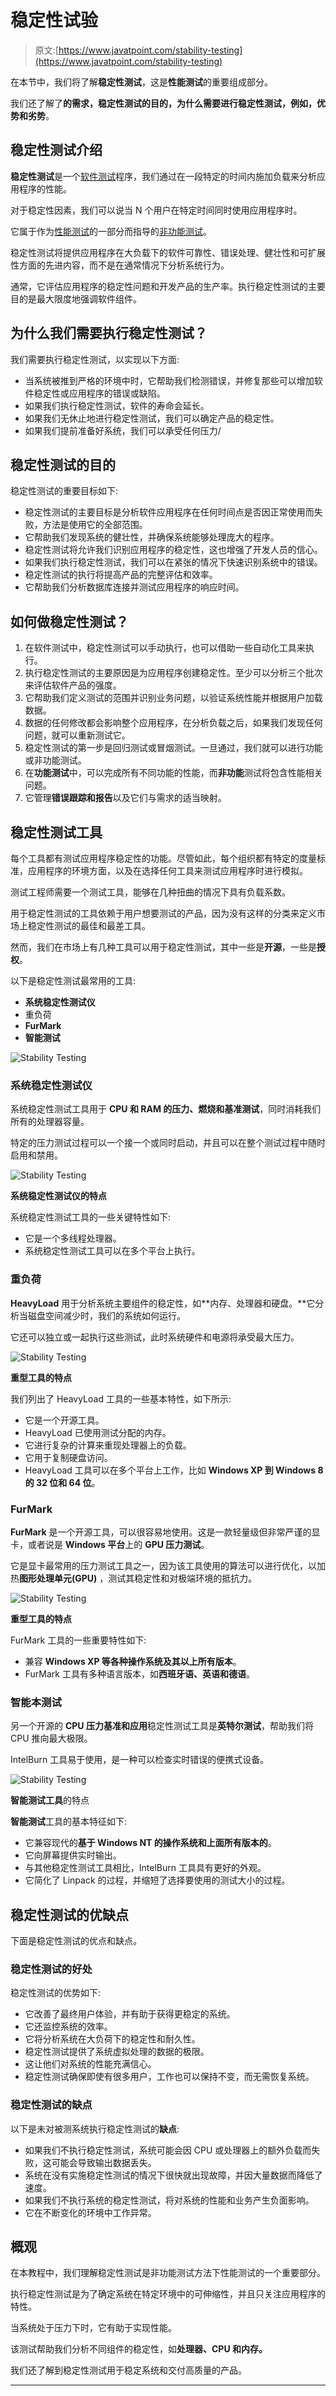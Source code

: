 # 稳定性试验

> 原文:[https://www.javatpoint.com/stability-testing](https://www.javatpoint.com/stability-testing)

在本节中，我们将了解**稳定性测试**，这是**性能测试**的重要组成部分。

我们还了解了**的需求，稳定性测试的目的，为什么需要进行稳定性测试，例如，优势和劣势**。

## 稳定性测试介绍

**稳定性测试**是一个[软件测试](https://www.javatpoint.com/software-testing-tutorial)程序，我们通过在一段特定的时间内施加负载来分析应用程序的性能。

对于稳定性因素，我们可以说当 N 个用户在特定时间同时使用应用程序时。

它属于作为[性能测试](https://www.javatpoint.com/performance-testing)的一部分而指导的[非功能测试](https://www.javatpoint.com/non-functional-testing)。

稳定性测试将提供应用程序在大负载下的软件可靠性、错误处理、健壮性和可扩展性方面的先进内容，而不是在通常情况下分析系统行为。

通常，它评估应用程序的稳定性问题和开发产品的生产率。执行稳定性测试的主要目的是最大限度地强调软件组件。

## 为什么我们需要执行稳定性测试？

我们需要执行稳定性测试，以实现以下方面:

*   当系统被推到严格的环境中时，它帮助我们检测错误，并修复那些可以增加软件稳定性或应用程序的错误或缺陷。
*   如果我们执行稳定性测试，软件的寿命会延长。
*   如果我们无休止地进行稳定性测试，我们可以确定产品的稳定性。
*   如果我们提前准备好系统，我们可以承受任何压力/

## 稳定性测试的目的

稳定性测试的重要目标如下:

*   稳定性测试的主要目标是分析软件应用程序在任何时间点是否因正常使用而失败，方法是使用它的全部范围。
*   它帮助我们发现系统的健壮性，并确保系统能够处理庞大的程序。
*   稳定性测试将允许我们识别应用程序的稳定性，这也增强了开发人员的信心。
*   如果我们执行稳定性测试，我们可以在紧张的情况下快速识别系统中的错误。
*   稳定性测试的执行将提高产品的完整评估和效率。
*   它帮助我们分析数据库连接并测试应用程序的响应时间。

## 如何做稳定性测试？

1.  在软件测试中，稳定性测试可以手动执行，也可以借助一些自动化工具来执行。
2.  执行稳定性测试的主要原因是为应用程序创建稳定性。至少可以分析三个批次来评估软件产品的强度。
3.  它帮助我们定义测试的范围并识别业务问题，以验证系统性能并根据用户加载数据。
4.  数据的任何修改都会影响整个应用程序，在分析负载之后，如果我们发现任何问题，就可以重新测试它。
5.  稳定性测试的第一步是回归测试或冒烟测试。一旦通过，我们就可以进行功能或非功能测试。
6.  在**功能测试**中，可以完成所有不同功能的性能，而**非功能**测试将包含性能相关问题。
7.  它管理**错误跟踪和报告**以及它们与需求的适当映射。

## 稳定性测试工具

每个工具都有测试应用程序稳定性的功能。尽管如此，每个组织都有特定的度量标准，应用程序的环境方面，以及在选择任何工具来测试应用程序时进行模拟。

测试工程师需要一个测试工具，能够在几种扭曲的情况下具有负载系数。

用于稳定性测试的工具依赖于用户想要测试的产品，因为没有这样的分类来定义市场上稳定性测试的最佳和最差工具。

然而，我们在市场上有几种工具可以用于稳定性测试，其中一些是**开源**，一些是**授权**。

以下是稳定性测试最常用的工具:

*   **系统稳定性测试仪**
*   重负荷
*   **FurMark**
*   **智能测试**

![Stability Testing](../Images/9361e1719f70d9fc6877dc573f81891a.png)

### 系统稳定性测试仪

系统稳定性测试工具用于 **CPU 和 RAM 的压力、燃烧和基准测试**，同时消耗我们所有的处理器容量。

特定的压力测试过程可以一个接一个或同时启动，并且可以在整个测试过程中随时启用和禁用。

![Stability Testing](../Images/c9c285150f331881d4c7fc8b28c8130c.png)

**系统稳定性测试仪的特点**

系统稳定性测试工具的一些关键特性如下:

*   它是一个多线程处理器。
*   系统稳定性测试工具可以在多个平台上执行。

### 重负荷

**HeavyLoad** 用于分析系统主要组件的稳定性，如**内存、处理器和硬盘。**它分析当磁盘空间减少时，我们的系统如何运行。

它还可以独立或一起执行这些测试，此时系统硬件和电源将承受最大压力。

![Stability Testing](../Images/3bd2f09f4f726f05dd7b1757890d7b38.png)

**重型工具的特点**

我们列出了 HeavyLoad 工具的一些基本特性，如下所示:

*   它是一个开源工具。
*   HeavyLoad 已使用测试分配的内存。
*   它进行复杂的计算来重现处理器上的负载。
*   它用于复制硬盘访问。
*   HeavyLoad 工具可以在多个平台上工作，比如 **Windows XP 到 Windows 8 的 32 位和 64 位**。

### FurMark

**FurMark** 是一个开源工具，可以很容易地使用。这是一款轻量级但非常严谨的显卡，或者说是 **Windows 平台**上的 **GPU 压力测试**。

它是显卡最常用的压力测试工具之一，因为该工具使用的算法可以进行优化，以加热**图形处理单元(GPU)** ，测试其稳定性和对极端环境的抵抗力。

![Stability Testing](../Images/963c910ef615ecc4eb91b788861fe423.png)

**重型工具的特点**

FurMark 工具的一些重要特性如下:

*   兼容 **Windows XP 等各种操作系统及其以上所有版本**。
*   FurMark 工具有多种语言版本，如**西班牙语、英语和德语**。

### 智能本测试

另一个开源的 **CPU 压力基准和应用**稳定性测试工具是**英特尔测试**，帮助我们将 CPU 推向最大极限。

IntelBurn 工具易于使用，是一种可以检查实时错误的便携式设备。

![Stability Testing](../Images/cb52742e2a50d7a85e444d94aba5b5e7.png)

**智能测试工具**的特点

**智能测试**工具的基本特征如下:

*   它兼容现代的**基于 Windows NT 的操作系统和上面所有版本的**。
*   它向屏幕提供实时输出。
*   与其他稳定性测试工具相比，IntelBurn 工具具有更好的外观。
*   它简化了 Linpack 的过程，并缩短了选择要使用的测试大小的过程。

## 稳定性测试的优缺点

下面是稳定性测试的优点和缺点。

### 稳定性测试的好处

稳定性测试的优势如下:

*   它改善了最终用户体验，并有助于获得更稳定的系统。
*   它还监控系统的效率。
*   它将分析系统在大负荷下的稳定性和耐久性。
*   稳定性测试提供了系统虚拟处理的数据的极限。
*   这让他们对系统的性能充满信心。
*   稳定性测试确保即使有很多用户，工作也可以保持不变，而无需恢复系统。

### 稳定性测试的缺点

以下是未对被测系统执行稳定性测试的**缺点**:

*   如果我们不执行稳定性测试，系统可能会因 CPU 或处理器上的额外负载而失败，这可能会导致输出数据丢失。
*   系统在没有实施稳定性测试的情况下很快就出现故障，并因大量数据而降低了速度。
*   如果我们不执行系统的稳定性测试，将对系统的性能和业务产生负面影响。
*   它在不断变化的环境中工作异常。

## 概观

在本教程中，我们理解稳定性测试是非功能测试方法下性能测试的一个重要部分。

执行稳定性测试是为了确定系统在特定环境中的可伸缩性，并且只关注应用程序的特性。

当系统处于压力下时，它有助于实现性能。

该测试帮助我们分析不同组件的稳定性，如**处理器、CPU 和内存。**

我们还了解到稳定性测试用于稳定系统和交付高质量的产品。

* * *